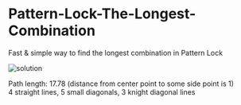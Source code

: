 # Pattern-Lock-The-Longest-Combination
Fast &amp; simple way to find the longest combination in Pattern Lock

![solution](https://user-images.githubusercontent.com/22799520/200106811-c1532e15-94ba-4dcb-abc1-f3663c028a59.png)

Path length: 17.78 (distance from center point to some side point is 1)  
4 straight lines, 5 small diagonals, 3 knight diagonal lines
